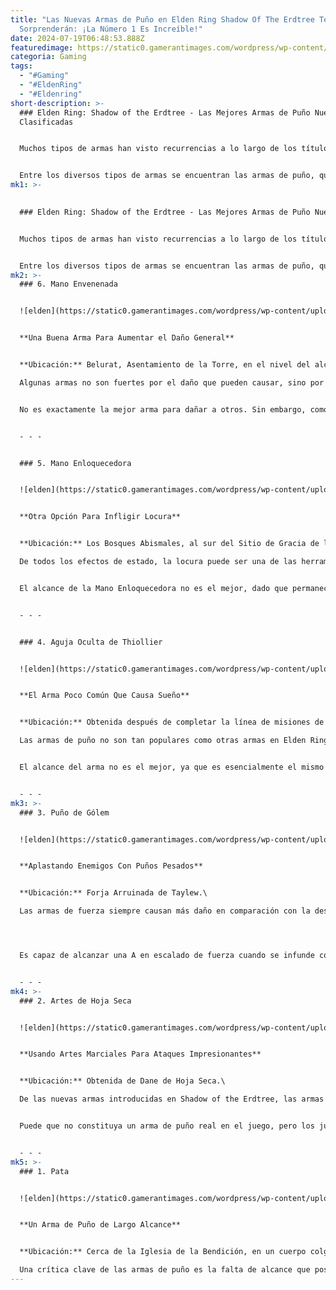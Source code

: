 ```yaml
---
title: "Las Nuevas Armas de Puño en Elden Ring Shadow Of The Erdtree Te
  Sorprenderán: ¡La Número 1 Es Increíble!"
date: 2024-07-19T06:48:53.888Z
featuredimage: https://static0.gamerantimages.com/wordpress/wp-content/uploads/2024/07/elden-ring-shadow-of-the-erdtree-fist-weapons-feature-image.jpg?q=70&fit=crop&w=1100&h=618&dpr=1
categoria: Gaming
tags:
  - "#Gaming"
  - "#EldenRing"
  - "#Eldenring"
short-description: >-
  ### Elden Ring: Shadow of the Erdtree - Las Mejores Armas de Puño Nuevas,
  Clasificadas


  Muchos tipos de armas han visto recurrencias a lo largo de los títulos de FromSoftware, como es de esperar en los RPGs. Elden Ring presenta una gran cantidad de armas que los jugadores pueden empuñar, y el reciente DLC Shadow of the Erdtree ha aumentado aún más este número.


  Entre los diversos tipos de armas se encuentran las armas de puño, que no eran tan numerosas en comparación con otros tipos en el juego base. Con Shadow of the Erdtree, se han introducido más armas de puño. Todavía son limitadas
mk1: >-
  

  ### Elden Ring: Shadow of the Erdtree - Las Mejores Armas de Puño Nuevas, Clasificadas


  Muchos tipos de armas han visto recurrencias a lo largo de los títulos de FromSoftware, como es de esperar en los RPGs. Elden Ring presenta una gran cantidad de armas que los jugadores pueden empuñar, y el reciente DLC Shadow of the Erdtree ha aumentado aún más este número.


  Entre los diversos tipos de armas se encuentran las armas de puño, que no eran tan numerosas en comparación con otros tipos en el juego base. Con Shadow of the Erdtree, se han introducido más armas de puño. Todavía son limitadas en número en comparación, pero ahora hay más opciones para que los jugadores las usen. Algunas son similares a las armas de puño básicas encontradas en Elden Ring, mientras que otras introducen una forma completamente nueva de combatir a los enemigos. Aquí están algunas de las mejores que los jugadores pueden conseguir en la expansión.
mk2: >-
  ### 6. Mano Envenenada


  ![elden](https://static0.gamerantimages.com/wordpress/wp-content/uploads/2024/07/elden-ring-poisoned-hand.jpg?q=70&fit=crop&w=1500&dpr=1 "elden")


  **Una Buena Arma Para Aumentar el Daño General**


  **Ubicación:** Belurat, Asentamiento de la Torre, en el nivel del alcantarillado.\

  Algunas armas no son fuertes por el daño que pueden causar, sino por los efectos secundarios que infligen a los objetivos. La Mano Envenenada es un excelente ejemplo de esto.


  No es exactamente la mejor arma para dañar a otros. Sin embargo, como sugiere su nombre, la Mano Envenenada puede acumular veneno en el objetivo. Cuando se activa, esto aumentará el poder de ataque del arma. Este efecto puede acumularse con otros elementos que hacen lo mismo, como la Exultación del Linaje de la Podredumbre y la Corona de Hongos, convirtiendo a la Mano Envenenada en una poderosa arma de apoyo.


  - - -


  ### 5. Mano Enloquecedora


  ![elden](https://static0.gamerantimages.com/wordpress/wp-content/uploads/2024/07/elden-ring-madding-hand.jpg?q=70&fit=crop&w=1500&dpr=1 "elden")


  **Otra Opción Para Infligir Locura**


  **Ubicación:** Los Bosques Abismales, al sur del Sitio de Gracia de la Senda del Bosque.\

  De todos los efectos de estado, la locura puede ser una de las herramientas más poderosas a utilizar, y la Mano Enloquecedora proporciona a los jugadores otra arma para infligirla. Aumenta la locura tanto con sus ataques normales como con la Ceniza de Guerra.


  El alcance de la Mano Enloquecedora no es el mejor, dado que permanece en la mano del jugador. Sin embargo, puede causar un daño respetable. Funciona bien en PvE, pero puede ver más éxito en PvP. La Ceniza de Guerra golpea al objetivo con un solo ataque que puede causar un alto daño. También infligirá una gran cantidad de locura, a menudo activándose con solo un uso.


  - - -


  ### 4. Aguja Oculta de Thiollier


  ![elden](https://static0.gamerantimages.com/wordpress/wp-content/uploads/2024/07/elden-ring-thiollier-s-hidden-needle.jpg?q=70&fit=crop&w=1500&dpr=1 "elden")


  **El Arma Poco Común Que Causa Sueño**


  **Ubicación:** Obtenida después de completar la línea de misiones de Thiollier.\

  Las armas de puño no son tan populares como otras armas en Elden Ring, por lo que dar a una de estas armas un efecto de estado único definitivamente la hace más prominente. El sueño se puede utilizar gracias a diferentes fuentes, pero solo hay unas pocas armas que acumulan sueño. La Aguja Oculta de Thiollier es una de ellas.


  El alcance del arma no es el mejor, ya que es esencialmente el mismo que el alcance de los puños del jugador. Sin embargo, tiene una buena escala tanto en inteligencia como en destreza, con una C y B cuando se mejora completamente respectivamente. Causa un daño decente, pero otras armas de puño pueden superarla. La especialidad es su acumulación de sueño y la Ceniza de Guerra, que inflige daño adicional a los enemigos que están dormidos.


  - - -
mk3: >-
  ### 3. Puño de Gólem


  ![elden](https://static0.gamerantimages.com/wordpress/wp-content/uploads/2024/07/elden-ring-golem-fist.jpg?q=70&fit=crop&w=1500&dpr=1 "elden")


  **Aplastando Enemigos Con Puños Pesados**


  **Ubicación:** Forja Arruinada de Taylew.\

  Las armas de fuerza siempre causan más daño en comparación con la destreza. El punto es hacer menos ataques, pero con más daño en cada uno. El Puño de Gólem sigue esta premisa, realizando ataques más fuertes que otras armas de puño gracias a su estado de fuerza.




  Es capaz de alcanzar una A en escalado de fuerza cuando se infunde como un arma pesada, convirtiéndose en un arma de fuerza bastante rápida. Puede que no golpee tan fuerte como el nivel superior de armas de fuerza, pero compensa con su velocidad, mientras sigue logrando causar un buen daño. Sin embargo, la Ceniza de Guerra no es nada especial, siendo Endure.


  - - -
mk4: >-
  ### 2. Artes de Hoja Seca


  ![elden](https://static0.gamerantimages.com/wordpress/wp-content/uploads/2024/07/elden-ring-dryleaf-arts.jpg?q=70&fit=crop&w=1500&dpr=1 "elden")


  **Usando Artes Marciales Para Ataques Impresionantes**


  **Ubicación:** Obtenida de Dane de Hoja Seca.\

  De las nuevas armas introducidas en Shadow of the Erdtree, las armas de artes marciales son algunas de las más vistosas. Directamente desde Sekiro, los jugadores pueden usar sus propios puños para derrotar a los enemigos.


  Puede que no constituya un arma de puño real en el juego, pero los jugadores usarán una serie de golpes para atacar a los enemigos, causando una cantidad sorprendentemente alta de daño. Para los usuarios de destreza, las Artes de Hoja Seca serán una fuerte adición a su arsenal. Va mano a mano con las armas reales en términos de cuán poderosa puede ser. La Ceniza de Guerra también será una herramienta valiosa, causando una explosión alrededor del portador que puede dañar gravemente a los enemigos. También da a los jugadores hiperarmadura mientras la cargan.


  - - -
mk5: >-
  ### 1. Pata


  ![elden](https://static0.gamerantimages.com/wordpress/wp-content/uploads/2024/07/elden-ring-pata.jpg?q=70&fit=crop&w=1500&dpr=1 "elden")


  **Un Arma de Puño de Largo Alcance**


  **Ubicación:** Cerca de la Iglesia de la Bendición, en un cuerpo colgante.\

  Una crítica clave de las armas de puño es la falta de alcance que poseen, dado que de hecho permanecen en los puños del usuario. La Pata es más soportable de manejar en este sentido, con hojas que se extienden y pueden golpear a los enemigos a mayores distancias.
---
```

